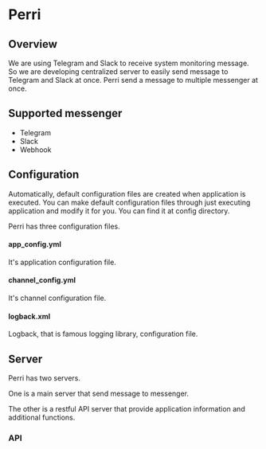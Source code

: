# Perri



## Overview
We are using Telegram and Slack to receive system monitoring message.
So we are developing centralized server to easily send message to Telegram and Slack at once.
Perri send a message to multiple messenger at once.



## Supported messenger
* Telegram
* Slack
* Webhook



## Configuration
Automatically, default configuration files are created when application is executed. 
You can make default configuration files through just executing application and modify it for you.
You can find it at config directory.

Perri has three configuration files.

#### app_config.yml
It's application configuration file.
#### channel_config.yml
It's channel configuration file.
#### logback.xml
Logback, that is famous logging library, configuration file.



## Server
Perri has two servers. 

One is a main server that send message to messenger.

The other is a restful API server that provide application information and additional functions.



### API


